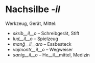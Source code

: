 # Nachsilbe *-il*

Werkzeug, Gerät, Mittel:

- *skrib__il__o* – Schreibgerät, Stift
- *lud__il__o* – Spielzeug
- *manĝ__il__aro* – Essbesteck
- *vojmontr__il__o* – Wegweiser
- *sanig__il__o* – He__il__mittel, Medizin
 
